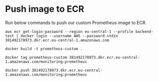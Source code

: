 # Push image to ECR
Run below commands to push our custom Prometheus image to ECR.
```
aws ecr get-login-password --region eu-central-1 --profile backend-test | docker login --username AWS --password-stdin 381492178973.dkr.ecr.eu-central-1.amazonaws.com
```

```
docker build -t prometheus-custom .
```

```
docker tag prometheus-custom 381492178973.dkr.ecr.eu-central-1.amazonaws.com/monitoring:prometheus
```

```
docker push 381492178973.dkr.ecr.eu-central-1.amazonaws.com/monitoring:prometheus
```
